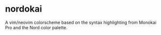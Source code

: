# nordokai
A vim/neovim colorscheme based on the syntax highlighting from Monokai Pro and the Nord color palette.
